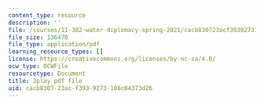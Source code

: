 ```yaml
---
content_type: resource
description: ''
file: /courses/11-382-water-diplomacy-spring-2021/cacb830723acf3939273106c04373d26_KmoodT_3XPQ.pdf
file_size: 136470
file_type: application/pdf
learning_resource_types: []
license: https://creativecommons.org/licenses/by-nc-sa/4.0/
ocw_type: OCWFile
resourcetype: Document
title: 3play pdf file
uid: cacb8307-23ac-f393-9273-106c04373d26
---
```

